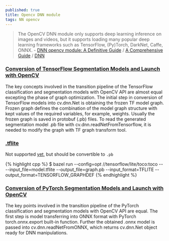 ```yaml
---
published: true
title: Opencv DNN module
tags: NN opencv
---
```

> The OpenCV DNN module only supports deep learning inference on images and videos, but it supports loading many popular deep learning frameworks such as TensorFlow, (Py)Torch, DarkNet, Caffe, ONNX. - [DNN opencv module: A Definitive Guide](https://learnopencv.com/deep-learning-with-opencvs-dnn-module-a-definitive-guide/) / [A Comprehensive Guide](https://bleedai.com/deep-learning-with-opencv-dnn-module-a-comprehensive-guide/) /  [DNN](https://docs.opencv.org/4.x/d2/d58/tutorial_table_of_content_dnn.html)

### [Conversion of TensorFlow Segmentation Models and Launch with OpenCV](https://docs.opencv.org/4.x/dc/db4/tf_segm_tutorial_dnn_conversion.html) 

The key concepts involved in the transition pipeline of the TensorFlow classification and segmentation models with OpenCV API are almost equal excepting the phase of graph optimization. The initial step in conversion of TensorFlow models into cv.dnn.Net is obtaining the frozen TF model graph. Frozen graph defines the combination of the model graph structure with kept values of the required variables, for example, weights. Usually the frozen graph is saved in protobuf (.pb) files. To read the generated segmentation model .pb file with cv.dnn.readNetFromTensorflow, it is needed to modify the graph with TF graph transform tool.

### [.tflite](https://github.com/opencv/opencv/issues/13918)

Not supported [yet](https://github.com/opencv/opencv/wiki/OE-35.-TFLite-support), but should be convertible to `.pb`

{% highlight cpp %}
$ bazel run --config=opt //tensorflow/lite/toco:toco -- --input_file=model.tflite --output_file=graph.pb --input_format=TFLITE --output_format=TENSORFLOW_GRAPHDEF
{% endhighlight %}

### [Conversion of PyTorch Segmentation Models and Launch with OpenCV ](https://docs.opencv.org/4.x/d7/d9a/pytorch_segm_tutorial_dnn_conversion.html)

The key points involved in the transition pipeline of the PyTorch classification and segmentation models with OpenCV API are equal. The first step is model transferring into ONNX format with PyTorch torch.onnx.export built-in function. Further the obtained .onnx model is passed into cv.dnn.readNetFromONNX, which returns cv.dnn.Net object ready for DNN manipulations.
